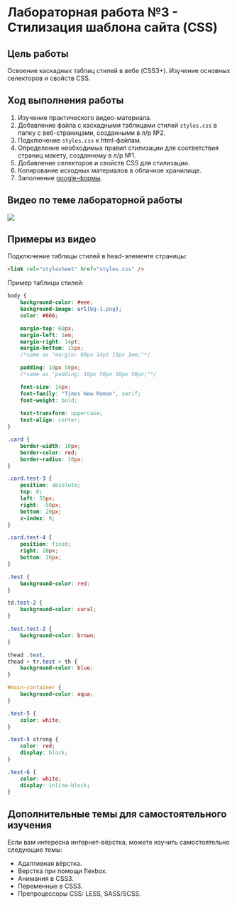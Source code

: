 # Лабораторная работа №3 - Стилизация шаблона сайта (CSS)

## Цель работы

Освоение каскадных таблиц стилей в вебе (CSS3+).
Изучение основных селекторов и свойств CSS.

## Ход выполнения работы

1. Изучение практического видео-материала.
2. Добавление файла с каскадными таблицами стилей `styles.css` в папку с веб-страницами, созданными в л/р №2.
3. Подключение `styles.css` к html-файлам.
4. Определение необходимых правил стилизации для соответствия страниц макету, созданному в л/р №1.
5. Добавление селекторов и свойств CSS для стилизации.
6. Копирование исходных материалов в облачное хранилище.
7. Заполнение [google-формы](https://docs.google.com/forms/d/e/1FAIpQLSd1ml7uw3YMB9d5yOhvgkB1-GJoVeaYR4ZWo6Jg38024T69BQ/viewform?usp=sf_link).

## Видео по теме лабораторной работы

[![](https://img.youtube.com/vi/_x0416c2IAM/0.jpg)](https://www.youtube.com/watch?v=_x0416c2IAM)

## Примеры из видео

Подключение таблицы стилей в head-элементе страницы:

```html
<link rel="stylesheet" href="styles.css" />
```

Пример таблицы стилей:

```css
body {
    background-color: #eee;
    background-image: url(bg-1.png);
    color: #666;

    margin-top: 60px;
    margin-left: 1em;
    margin-right: 14pt;
    margin-bottom: 15px;
    /*same as "margin: 60px 14pt 15px 1em;"*/

    padding: 10px 50px;
    /*same as "padding: 10px 50px 10px 50px;"*/

    font-size: 14px;
    font-family: "Times New Roman", serif;
    font-weight: bold;
    
    text-transform: uppercase;
    text-align: center;
}

.card {
    border-width: 10px;
    border-color: red;
    border-radius: 10px;
}

.card.test-3 {
    position: absolute;
    top: 0;
    left: 55px;
    right: -50px;
    bottom: 20px;
    z-index: 9;
}

.card.test-4 {
    position: fixed;
    right: 20px;
    bottom: 20px;
}

.test {
    background-color: red;
}

td.test-2 {
    background-color: coral;
}

.test.test-2 {
    background-color: brown;
}

thead .test,
thead > tr.test > th {
    background-color: blue;
}

#main-container {
    background-color: aqua;
}

.test-5 {
    color: white;
}

.test-5 strong {
    color: red;
    display: block;
}

.test-6 {
    color: white;
    display: inline-block;
}
```

## Дополнительные темы для самостоятельного изучения

Если вам интересна интернет-вёрстка, можете изучить самостоятельно следующие темы:

* Адаптивная вёрстка.
* Верстка при помощи flexbox.
* Анимания в CSS3.
* Переменные в CSS3.
* Препроцессоры CSS: LESS, SASS/SCSS.
